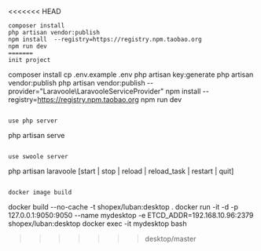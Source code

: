 <<<<<<< HEAD
```
composer install
php artisan vendor:publish
npm install  --registry=https://registry.npm.taobao.org
npm run dev
=======
init project 
```
composer install
cp .env.example .env
php artisan key:generate
php artisan vendor:publish
php artisan vendor:publish --provider="Laravoole\LaravooleServiceProvider"
npm install  --registry=https://registry.npm.taobao.org
npm run dev

```

use php server
```
php artisan serve
```

use swoole server

```
php artisan laravoole [start | stop | reload | reload_task | restart | quit]
```

docker image build

```
docker build --no-cache -t shopex/luban:desktop .
docker run -it -d -p 127.0.0.1:9050:9050 --name mydesktop  -e ETCD_ADDR=192.168.10.96:2379 shopex/luban:desktop
docker exec -it mydesktop bash

>>>>>>> desktop/master
```